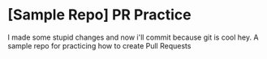# [Sample Repo] PR Practice
I made some stupid changes and now i'll commit because git is cool hey.
A sample repo for practicing how to create Pull Requests
